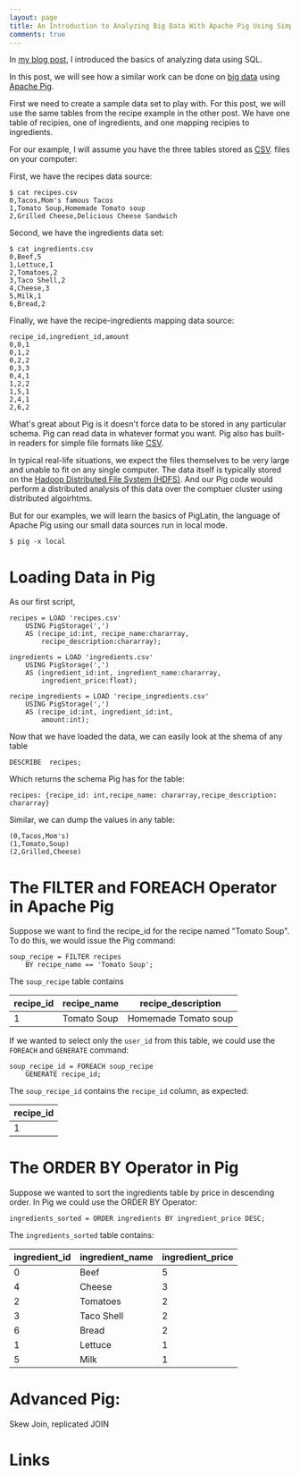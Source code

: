 ```yaml
---
layout: page
title: An Introduction to Analyzing Big Data With Apache Pig Using Simple Examples
comments: true
---
```


In [my blog post](XXXXX), I introduced the basics
of analyzing data using SQL.

In this post, we will see how a similar work can be done
on [big data](http://en.wikipedia.org/wiki/Big_data)
using [Apache Pig](https://pig.apache.org/).


First we need to create a sample data set to play with.
For this post, we will use the same tables
from the recipe example in the other post.
We have one table of recipies, one of ingredients,
and one mapping recipies to ingredients.

For our example, I will assume you have the three
tables stored as [CSV](http://en.wikipedia.org/wiki/Comma-separated_values).
files on your computer: 

First, we have the recipes data source:

```
$ cat recipes.csv
0,Tacos,Mom's famous Tacos
1,Tomato Soup,Homemade Tomato soup
2,Grilled Cheese,Delicious Cheese Sandwich
```

Second, we have the ingredients data set:

```
$ cat ingredients.csv 
0,Beef,5
1,Lettuce,1
2,Tomatoes,2
3,Taco Shell,2
4,Cheese,3
5,Milk,1
6,Bread,2
```

Finally, we have the recipe-ingredients mapping data source:

```
recipe_id,ingredient_id,amount
0,0,1 
0,1,2 
0,2,2 
0,3,3 
0,4,1 
1,2,2 
1,5,1 
2,4,1 
2,6,2 
```

What's great about Pig is it doesn't force data to 
be stored in any particular schema. Pig can read data
in whatever format you want. Pig also has built-in readers
for simple file formats
like [CSV](http://en.wikipedia.org/wiki/Comma-separated_values).

In typical real-life situations, we expect the files themselves
to be very large and unable to fit on any single computer.
The data itself is typically stored on the 
[Hadoop Distributed File System (HDFS)](http://en.wikipedia.org/wiki/Apache_Hadoop).
And our Pig code would perform a distributed analysis
of this data over the comptuer cluster using distributed algoirhtms.

But for our examples, we will learn the basics of PigLatin, the
language of Apache Pig using our small data sources run in local mode.

```
$ pig -x local
```


# Loading Data in Pig

As our first script,

```
recipes = LOAD 'recipes.csv' 
    USING PigStorage(',') 
    AS (recipe_id:int, recipe_name:chararray, 
        recipe_description:chararray);

ingredients = LOAD 'ingredients.csv' 
    USING PigStorage(',') 
    AS (ingredient_id:int, ingredient_name:chararray, 
        ingredient_price:float);

recipe_ingredients = LOAD 'recipe_ingredients.csv' 
    USING PigStorage(',') 
    AS (recipe_id:int, ingredient_id:int, 
        amount:int);
```

Now that we have loaded the data, we can easily look at the shema of any table

```
DESCRIBE  recipes;
```

Which returns the schema Pig has for the table:

```
recipes: {recipe_id: int,recipe_name: chararray,recipe_description: chararray}
```

Similar, we can dump the values in any table:

```
(0,Tacos,Mom's)
(1,Tomato,Soup)
(2,Grilled,Cheese)
```

# The FILTER and FOREACH Operator in Apache Pig

Suppose we want to find the recipe_id for the recipe named "Tomato Soup".
To do this, we would issue the Pig command:

```
soup_recipe = FILTER recipes 
    BY recipe_name == 'Tomato Soup';
```

The `soup_recipe` table contains

| recipe_id | recipe_name |   recipe_description |
| --------- | ----------- |   ------------------ |
|         1 | Tomato Soup | Homemade Tomato soup |

If we wanted to select only the `user_id` from this table,
we could use the `FOREACH` and `GENERATE` command:

```
soup_recipe_id = FOREACH soup_recipe 
    GENERATE recipe_id;
```

The `soup_recipe_id` contains the `recipe_id` column, as expected:

| recipe_id |
| --------- |
|         1 |

# The ORDER BY Operator in Pig

Suppose we wanted to sort the ingredients table
by price in descending order. In Pig we could use
the ORDER BY Operator:

```
ingredients_sorted = ORDER ingredients BY ingredient_price DESC;
```

The `ingredients_sorted` table contains:

| ingredient_id | ingredient_name | ingredient_price |
| ------------- | --------------- | ---------------- |
| 0             |            Beef |                5 |
| 4             |          Cheese |                3 |
| 2             |        Tomatoes |                2 |
| 3             |      Taco Shell |                2 |
| 6             |           Bread |                2 |
| 1             |         Lettuce |                1 |
| 5             |            Milk |                1 |


# Advanced Pig:

Skew Join, replicated JOIN

# Links
